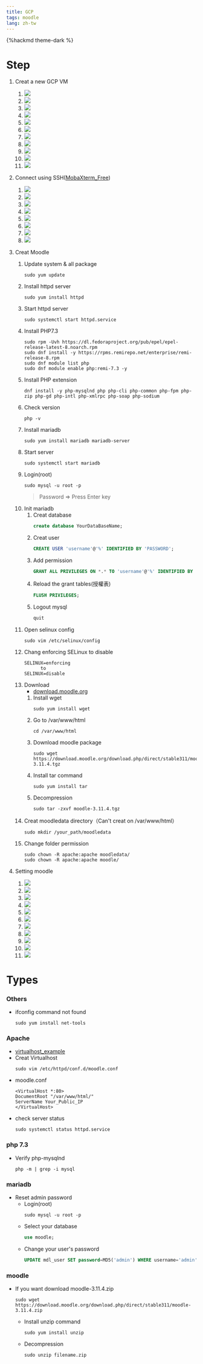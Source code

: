 ```yaml
---
title: GCP
tags: moodle
lang: zh-tw
---
```


{%hackmd theme-dark %}

# Step
1. Creat a new GCP VM
    1. ![](https://i.imgur.com/MerxoUq.png)
    2. ![](https://i.imgur.com/0lHV77A.png)
    3. ![](https://i.imgur.com/682eBwz.png)
    4. ![](https://i.imgur.com/FIvyqnN.png)
    5. ![](https://i.imgur.com/frCSX6O.png)
    6. ![](https://i.imgur.com/4oeb8ne.png)
    7. ![](https://i.imgur.com/F3jweVD.png)
    8. ![](https://i.imgur.com/BQN1cUF.png)
    9. ![](https://i.imgur.com/KwYVW5v.png)
    10. ![](https://i.imgur.com/uyWG4dC.png)
    11. ![](https://i.imgur.com/ygSxFi4.png)
2. Connect using SSH([MobaXterm_Free](https://mobaxterm.mobatek.net/download.html))
    1. ![](https://i.imgur.com/mgCnBA9.png)
    2. ![](https://i.imgur.com/RtYgTBX.png)
    3. ![](https://i.imgur.com/u0BIRQE.png)
    4. ![](https://i.imgur.com/xl6nikf.png)
    5. ![](https://i.imgur.com/JqXzZNT.png)
    6. ![](https://i.imgur.com/0NBtTtO.png)
    7. ![](https://i.imgur.com/7Chi5BH.png)
    8. ![](https://i.imgur.com/dTapXNd.png)

3. Creat Moodle
    1. Update system & all package
		```shell
		sudo yum update
		```
    2. Install httpd server
    	```shell
    	sudo yum install httpd
    	```
    3. Start httpd server
    	```shell
    	sudo systemctl start httpd.service
    	```
    4. Install PHP7.3
        ```shell
    	sudo rpm -Uvh https://dl.fedoraproject.org/pub/epel/epel-release-latest-8.noarch.rpm
    	sudo dnf install -y https://rpms.remirepo.net/enterprise/remi-release-8.rpm
    	sudo dnf module list php
    	sudo dnf module enable php:remi-7.3 -y
    	```
    5. Install PHP extension
        ```shell
    	dnf install -y php-mysqlnd php php-cli php-common php-fpm php-zip php-gd php-intl php-xmlrpc php-soap php-sodium
    	```
    6. Check version
    	```shell
    	php -v
    	```
    7. Install mariadb
		```shell
		sudo yum install mariadb mariadb-server
		```
    8. Start server
    	```shell
    	sudo systemctl start mariadb
    	```
    9. Login(root)
    	```shell
    	sudo mysql -u root -p
    	```
        > Password => Press Enter key
    10. Init mariadb
    	1. Creat database
    	    ```sql
    	    create database YourDataBaseName;
    	    ```
    	2. Creat user
    	    ```sql
    	    CREATE USER 'username'@'%' IDENTIFIED BY 'PASSWORD';
    	    ```
    	3. Add permission
    		```sql
    		GRANT ALL PRIVILEGES ON *.* TO 'username'@'%' IDENTIFIED BY 'PASSWORD';
    	    ```
    	4. Reload the grant tables(授權表)
    	    ```sql
    	    FLUSH PRIVILEGES;
    	    ```
        5. Logout mysql
            ```sql
            quit
            ```
    11. Open selinux config
    	```shell
    	sudo vim /etc/selinux/config
    	```
    12. Chang enforcing SELinux to disable
    	```shell
    	SELINUX=enforcing
    	      to
    	SELINUX=disable
    	```
    13. Download
	    - [download.moodle.org](https://download.moodle.org/releases/latest/)
	    1. Install wget
	        ```shell
	        sudo yum install wget
	        ```
	    2. Go to /var/www/html
	        ```shell
	        cd /var/www/html
	        ```
	    3. Download moodle package
	        ```shell
	    	sudo wget https://download.moodle.org/download.php/direct/stable311/moodle-3.11.4.tgz
	        ```
	    4. Install tar command
	        ```shell
	        sudo yum install tar
	        ```
	    5. Decompression 
	        ```shell
	        sudo tar -zxvf moodle-3.11.4.tgz
	        ```
    14. Creat moodledata directory（Can't creat on /var/www/html）
    	```shell
    	sudo mkdir /your_path/moodledata
    	```
	15. Change folder permission
		```shell
		sudo chown -R apache:apache moodledata/
        sudo chown -R apache:apache moodle/
		```
4. Setting moodle
    1. ![](https://i.imgur.com/P3WzxUh.png)
    2. ![](https://i.imgur.com/XLxjgjZ.png)
    3. ![](https://i.imgur.com/pxfgynl.png)
    4. ![](https://i.imgur.com/PuZRAv5.png)
    5. ![](https://i.imgur.com/r94K2jP.png)
    6. ![](https://i.imgur.com/Y39E8LS.png)
    7. ![](https://i.imgur.com/GMf8E0Z.png)
    8. ![](https://i.imgur.com/7BqsE0P.png)
    9. ![](https://i.imgur.com/AwLjDLM.png)
    10. ![](https://i.imgur.com/SHM4e4k.png)
    11. ![](https://i.imgur.com/zUqWK1Q.png)

# Types
### Others
- ifconfig command not found
    ```shell
    sudo yum install net-tools
    ```

### Apache
- [virtualhost_example](https://httpd.apache.org/docs/2.4/vhosts/examples.html)
- Creat Virtualhost
    ```shell
    sudo vim /etc/httpd/conf.d/moodle.conf
    ```
- moodle.conf
    ```apache=
    <VirtualHost *:80>
	DocumentRoot "/var/www/html/"
	ServerName Your_Public_IP
    </VirtualHost>
    ```
- check server status
    ```shell
    sudo systemctl status httpd.service
    ```

### php 7.3
- Verify php-mysqlnd
    ```shell
    php -m | grep -i mysql
    ```
### mariadb
- Reset admin password
    - Login(root)
        ```shell
        sudo mysql -u root -p
        ```
    - Select your database
        ```sql
        use moodle;
        ```
    - Change your user's password
    	```sql
    	UPDATE mdl_user SET password=MD5('admin') WHERE username='admin';
        ```

### moodle
- If you want download moodle-3.11.4.zip
    ```shell
	sudo wget https://download.moodle.org/download.php/direct/stable311/moodle-3.11.4.zip
	```
    - Install unzip command
        ```shell
        sudo yum install unzip
        ```
    - Decompression
        ```shell
        sudo unzip filename.zip
        ```